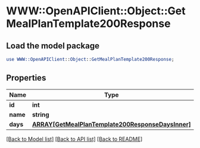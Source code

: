 # WWW::OpenAPIClient::Object::GetMealPlanTemplate200Response

## Load the model package
```perl
use WWW::OpenAPIClient::Object::GetMealPlanTemplate200Response;
```

## Properties
Name | Type | Description | Notes
------------ | ------------- | ------------- | -------------
**id** | **int** |  | 
**name** | **string** |  | 
**days** | [**ARRAY[GetMealPlanTemplate200ResponseDaysInner]**](GetMealPlanTemplate200ResponseDaysInner.md) |  | 

[[Back to Model list]](../README.md#documentation-for-models) [[Back to API list]](../README.md#documentation-for-api-endpoints) [[Back to README]](../README.md)


